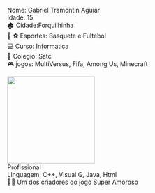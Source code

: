 Nome: Gabriel Tramontin Aguiar
<br>
Idade: 15
<br>
🏠 Cidade:Forquilhinha
<br>
🏀 ⚽️ Esportes: Basquete e Fultebol
<br>
💻 Curso: Informatica
<br>
🏫 Colegio: Satc
<br>
🎮 jogos: MultiVersus, Fifa, Among Us, Minecraft
<br>

<img width="200" src="https://c.tenor.com/y-MmylUQlR4AAAAd/among-us.gif">

<br>
Profissional
<br>
Linguagem: C++, Visual G, Java, Html
<br>
👨‍💻 Um dos criadores do jogo Super Amoroso
<br>





